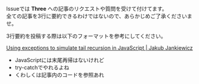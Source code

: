 Issueでは **Three** への記事のリクエストや質問を受けて付けてます。  
全ての記事を3行に要約できるわけではないので、あらかじめご了承くださいませ。

3行要約を投稿する際は以下のフォーマットを参考にしてください。

[Using exceptions to simulate tail recursion in JavaScript | Jakub Jankiewicz](http://jcubic.wordpress.com/2014/03/19/using-exceptions-to-simulate-tail-recursion-in-javascript/)
- JavaScriptには末尾再帰はないけれど
- try-catchでやれるよね
- くわしくは記事内のコードを参照あれ
